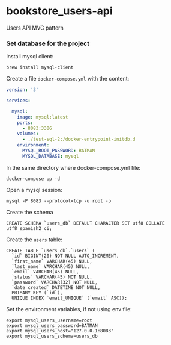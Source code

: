 # bookstore_users-api
Users API
MVC pattern

### Set database for the project
Install mysql client:
```shell
brew install mysql-client
```

Create a file `docker-compose.yml` with the content:
```yaml
version: '3'

services:

  mysql:
    image: mysql:latest
    ports:
      - 8083:3306
    volumes:
      - ./test-sql-2:/docker-entrypoint-initdb.d
    environment:
      MYSQL_ROOT_PASSWORD: BATMAN
      MYSQL_DATABASE: mysql
```

In the same directory where docker-compose.yml file:
```shell
docker-compose up -d
```

Open a mysql session:
```shell
mysql -P 8083 --protocol=tcp -u root -p
```

Create the schema
```shell
CREATE SCHEMA `users_db` DEFAULT CHARACTER SET utf8 COLLATE utf8_spanish2_ci;
```

Create the `users` table:
```shell
CREATE TABLE `users_db`.`users` (
  `id` BIGINT(20) NOT NULL AUTO_INCREMENT,
  `first_name` VARCHAR(45) NULL,
  `last_name` VARCHAR(45) NULL,
  `email` VARCHAR(45) NULL,
  `status` VARCHAR(45) NOT NULL,
  `password` VARCHAR(32) NOT NULL,
  `date_created` DATETIME NOT NULL,
  PRIMARY KEY (`id`),
  UNIQUE INDEX `email_UNIQUE` (`email` ASC));

```

Set the environment variables, if not using env file:
```shell
export mysql_users_username=root
export mysql_users_password=BATMAN
export mysql_users_host="127.0.0.1:8083"
export mysql_users_schema=users_db
```
